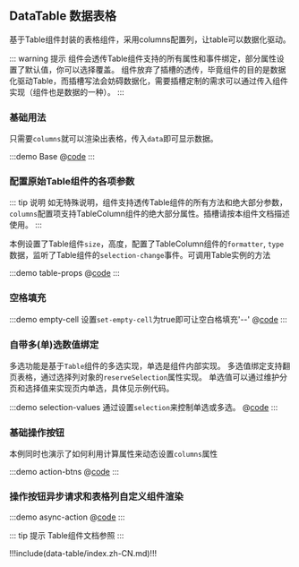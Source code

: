 ## DataTable 数据表格

基于Table组件封装的表格组件，采用columns配置列，让table可以数据化驱动。

::: warning 提示
组件会透传Table组件支持的所有属性和事件绑定，部分属性设置了默认值，你可以选择覆盖。
组件放弃了插槽的透传，毕竟组件的目的是数据化驱动Table，而插槽写法会妨碍数据化，需要插槽定制的需求可以通过传入组件实现（组件也是数据的一种）。
:::

### 基础用法

只需要`columns`就可以渲染出表格，传入`data`即可显示数据。

:::demo Base
@[code](../.vuepress/demo/data-table/Base.vue)
:::

### 配置原始Table组件的各项参数

::: tip 说明 
如无特殊说明，组件支持透传Table组件的所有方法和绝大部分参数，`columns`配置项支持TableColumn组件的绝大部分属性。插槽请按本组件文档描述使用。
:::

本例设置了Table组件`size`，高度，配置了TableColumn组件的`formatter`, `type`数据，监听了Table组件的`selection-change`事件。可调用Table实例的方法

:::demo table-props
@[code](../.vuepress/demo/data-table/table-props.vue)
:::

### 空格填充

:::demo empty-cell 设置`set-empty-cell`为true即可让空白格填充'--'
@[code](../.vuepress/demo/data-table/empty-cell.vue)
:::

### 自带多(单)选数值绑定

多选功能是基于`Table`组件的多选实现，单选是组件内部实现。
多选值绑定支持翻页表格，通过选择列对象的`reserveSelection`属性实现。
单选值可以通过维护分页和选择值来实现页内单选，具体见示例代码。

:::demo selection-values 通过设置`selection`来控制单选或多选。 
@[code](../.vuepress/demo/data-table/selection-values.vue)
:::

### 基础操作按钮

本例同时也演示了如何利用计算属性来动态设置`columns`属性

:::demo action-btns
@[code](../.vuepress/demo/data-table/action-btns.vue)
:::

### 操作按钮异步请求和表格列自定义组件渲染

:::demo async-action
@[code](../.vuepress/demo/data-table/async-action.vue)
:::

::: tip 提示
Table组件文档参照 <element-link component="Table"></element-link>
:::


!!!include(data-table/index.zh-CN.md)!!!
